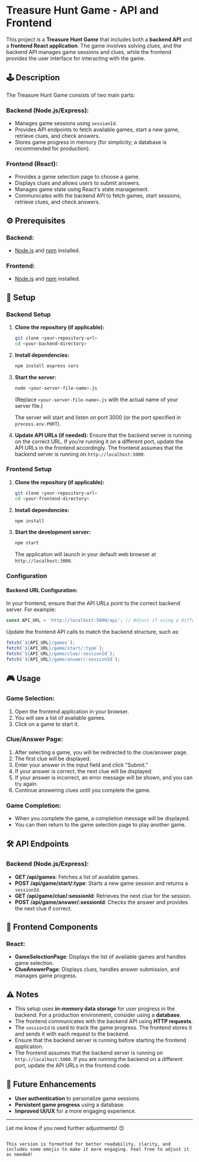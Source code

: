 # Treasure Hunt Game - API and Frontend

This project is a **Treasure Hunt Game** that includes both a **backend API** and a **frontend React application**. The game involves solving clues, and the backend API manages game sessions and clues, while the frontend provides the user interface for interacting with the game.

## 🕹️ Description

The Treasure Hunt Game consists of two main parts:

### **Backend (Node.js/Express)**:
- Manages game sessions using `sessionId`.
- Provides API endpoints to fetch available games, start a new game, retrieve clues, and check answers.
- Stores game progress in memory (for simplicity; a database is recommended for production).

### **Frontend (React)**:
- Provides a game selection page to choose a game.
- Displays clues and allows users to submit answers.
- Manages game state using React's state management.
- Communicates with the backend API to fetch games, start sessions, retrieve clues, and check answers.

## ⚙️ Prerequisites

### **Backend:**
- [Node.js](https://nodejs.org/) and [npm](https://www.npmjs.com/) installed.

### **Frontend:**
- [Node.js](https://nodejs.org/) and [npm](https://www.npmjs.com/) installed.

## 🚀 Setup

### Backend Setup

1. **Clone the repository (if applicable):**
   ```bash
   git clone <your-repository-url>
   cd <your-backend-directory>
   ```

2. **Install dependencies:**
   ```bash
   npm install express cors
   ```

3. **Start the server:**
   ```bash
   node <your-server-file-name>.js
   ```
   (Replace `<your-server-file-name>.js` with the actual name of your server file.)

   The server will start and listen on port 3000 (or the port specified in `process.env.PORT`).

4. **Update API URLs (if needed):**
   Ensure that the backend server is running on the correct URL. If you’re running it on a different port, update the API URLs in the frontend accordingly. The frontend assumes that the backend server is running on `http://localhost:5000`.

### Frontend Setup

1. **Clone the repository (if applicable):**
   ```bash
   git clone <your-repository-url>
   cd <your-frontend-directory>
   ```

2. **Install dependencies:**
   ```bash
   npm install
   ```

3. **Start the development server:**
   ```bash
   npm start
   ```
   The application will launch in your default web browser at `http://localhost:3000`.

### Configuration

#### **Backend URL Configuration:**
In your frontend, ensure that the API URLs point to the correct backend server. For example:

```javascript
const API_URL = 'http://localhost:5000/api'; // Adjust if using a different port
```

Update the frontend API calls to match the backend structure, such as:

```javascript
fetch(`${API_URL}/games`);
fetch(`${API_URL}/game/start/:type`);
fetch(`${API_URL}/game/clue/:sessionId`);
fetch(`${API_URL}/game/answer/:sessionId`);
```

## 🎮 Usage

### Game Selection:
1. Open the frontend application in your browser.
2. You will see a list of available games.
3. Click on a game to start it.

### Clue/Answer Page:
1. After selecting a game, you will be redirected to the clue/answer page.
2. The first clue will be displayed.
3. Enter your answer in the input field and click "Submit."
4. If your answer is correct, the next clue will be displayed.
5. If your answer is incorrect, an error message will be shown, and you can try again.
6. Continue answering clues until you complete the game.

### Game Completion:
- When you complete the game, a completion message will be displayed.
- You can then return to the game selection page to play another game.

## 🛠️ API Endpoints

### **Backend (Node.js/Express)**:

- **GET /api/games**: Fetches a list of available games.
- **POST /api/game/start/:type**: Starts a new game session and returns a `sessionId`.
- **GET /api/game/clue/:sessionId**: Retrieves the next clue for the session.
- **POST /api/game/answer/:sessionId**: Checks the answer and provides the next clue if correct.

## 🔧 Frontend Components

### **React**:

- **GameSelectionPage**: Displays the list of available games and handles game selection.
- **ClueAnswerPage**: Displays clues, handles answer submission, and manages game progress.

## ⚠️ Notes
- This setup uses **in-memory data storage** for user progress in the backend. For a production environment, consider using a **database**.
- The frontend communicates with the backend API using **HTTP requests**.
- The `sessionId` is used to track the game progress. The frontend stores it and sends it with each request to the backend.
- Ensure that the backend server is running before starting the frontend application.
- The frontend assumes that the backend server is running on `http://localhost:5000`. If you are running the backend on a different port, update the API URLs in the frontend code.

## 🚀 Future Enhancements
- **User authentication** to personalize game sessions.
- **Persistent game progress** using a database.
- **Improved UI/UX** for a more engaging experience.

---

Let me know if you need further adjustments! 😊
```

This version is formatted for better readability, clarity, and includes some emojis to make it more engaging. Feel free to adjust it as needed!
